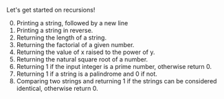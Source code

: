 Let's get started on recursions!

0. Printing a string, followed by a new line
1. Printing a string in reverse.
2. Returning the length of a string.
3. Returning the factorial of a given number.
4. Returning the value of x raised to the power of y.
5. Returning the natural square root of a number.
6. Returning 1 if the input integer is a prime number, otherwise return 0.
7. Returning 1 if a string is a palindrome and 0 if not.
8. Comparing two strings and returning 1 if the strings can be considered identical, otherwise return 0.

